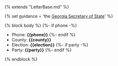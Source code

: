 {% extends "LetterBase.md" %}

{% set guidance = 'the [Georgia Secretary of State](https://sos.ga.gov/admin/uploads/Absentee_Voting_Guide_20142.pdf)' %}

{% block body %}
{%- if phone -%}
- Phone: **{{phone}}**
{%- endif %}
- County: **{{county}}**
- Election: **{{election}}**
{%- if party -%}
- Party: **{{party}}**
{%- endif %}

{% endblock %}
